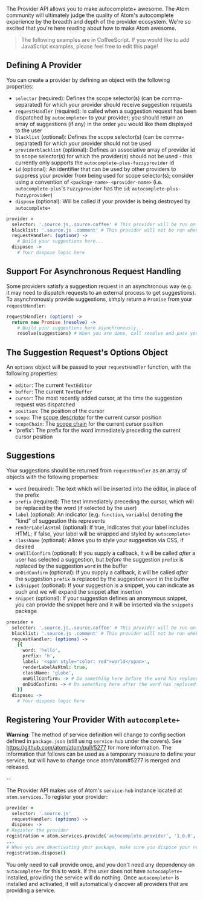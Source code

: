 The Provider API allows you to make autocomplete+ awesome. The Atom community will ultimately judge the quality of Atom's autocomplete experience by the breadth and depth of the provider ecosystem. We're so excited that you're here reading about how to make Atom awesome.

> The following examples are in CoffeeScript. If you would like to add JavaScript examples, please feel free to edit this page!

## Defining A Provider

You can create a provider by defining an object with the following properties:

* `selector` (required): Defines the scope selector(s) (can be comma-separated) for which your provider should receive suggestion requests
* `requestHandler` (required): Is called when a suggestion request has been dispatched by `autocomplete+` to your provider; you should return an array of suggestions (if any) in the order you would like them displayed to the user
* `blacklist` (optional): Defines the scope selector(s) (can be comma-separated) for which your provider should not be used
* `providerblacklist` (optional): Defines an associative array of provider id to scope selector(s) for which the provider(s) should not be used - this currently only supports the `autocomplete-plus-fuzzyprovider` id
* `id` (optional): An identifier that can be used by other providers to suppress your provider from being used for scope selector(s); consider using a convention of `<package-name>-<provider-name>` (i.e. `autocomplete-plus`'s `Fuzzyprovider` has the `id`: `autocomplete-plus-fuzzyprovider`)
* `dispose` (optional): Will be called if your provider is being destroyed by `autocomplete+`

```coffeescript
provider =
  selector: '.source.js,.source.coffee' # This provider will be run on JavaScript and Coffee files
  blacklist: '.source.js .comment' # This provider will not be run when the cursor is inside a JavaScript comment
  requestHandler: (options) ->
    # Build your suggestions here...
  dispose: ->
    # Your dispose logic here
```

## Support For Asynchronous Request Handling

Some providers satisfy a suggestion request in an asynchronous way (e.g. it may need to dispatch requests to an external process to get suggestions). To asynchronously provide suggestions, simply return a `Promise` from your `requestHandler`:

```coffeescript
requestHandler: (options) ->
  return new Promise (resolve) ->
    # Build your suggestions here asynchronously...
    resolve(suggestions) # When you are done, call resolve and pass your suggestions to it
```

## The Suggestion Request's Options Object

An `options` object will be passed to your `requestHandler` function, with the following properties:

* `editor`: The current `TextEditor`
* `buffer`: The current `TextBuffer`
* `cursor`: The most recently added cursor, at the time the suggestion request was dispatched
* `position`: The position of the cursor
* `scope`: The [scope descriptor](https://atom.io/docs/latest/advanced/scopes-and-scope-descriptors) for the current cursor position
* `scopeChain`: The [scope chain](https://atom.io/docs/latest/advanced/scopes-and-scope-descriptors) for the current cursor position
* 'prefix': The prefix for the word immediately preceding the current cursor position

## Suggestions

Your suggestions should be returned from `requestHandler` as an array of objects with the following properties:

* `word` (required): The text which will be inserted into the editor, in place of the prefix
* `prefix` (required): The text immediately preceding the cursor, which will be replaced by the word (if selected by the user)
* `label` (optional): An indicator (e.g. `function`, `variable`) denoting the "kind" of suggestion this represents
* `renderLabelAsHtml` (optional): If true, indicates that your label includes HTML; if false, your label will be wrapped and styled by `autocomplete+`
* `className` (optional): Allows you to style your suggestion via CSS, if desired
* `onWillConfirm` (optional): If you supply a callback, it will be called _after_ a user has selected a suggestion, but _before_ the suggestion `prefix` is replaced by the suggestion `word` in the buffer
* `onDidConfirm` (optional): If you supply a callback, it will be called _after_ the suggestion `prefix` is replaced by the suggestion `word` in the buffer
* `isSnippet` (optional): If your suggestion is a snippet, you can indicate as such and we will expand the snippet after insertion
* `snippet` (optional): If your suggestion defines an anonymous snippet, you can provide the snippet here and it will be inserted via the `snippets` package

```coffeescript
provider =
  selector: '.source.js,.source.coffee' # This provider will be run on JavaScript and Coffee files
  blacklist: '.source.js .comment' # This provider will not be run when the cursor is inside a JavaScript comment
  requestHandler: (options) ->
    [{
      word: 'hello',
      prefix: 'h',
      label: '<span style="color: red">world</span>',
      renderLabelAsHtml: true,
      className: 'globe',
      onWillConfirm: -> # Do something here before the word has replaced the prefix (if you need, you usually don't need to),
      onDidConfirm: -> # Do something here after the word has replaced the prefix (if you need, you usually don't need to)
    }]
  dispose: ->
    # Your dispose logic here
```

## Registering Your Provider With `autocomplete+`

**Warning**: The method of service definition will change to config section defined in `package.json` (still using `service-hub` under the covers). See https://github.com/atom/atom/pull/5277 for more information. The information that follows can be used as a temporary measure to define your service, but will have to change once atom/atom#5277 is merged and released.

--

The Provider API makes use of Atom's `service-hub` instance located at `atom.services`. To register your provider:

```coffeescript
provider = 
  selector: '.source.js'
  requestHandler: (options) ->
  dispose: -> 
# Register the provider
registration = atom.services.provide('autocomplete.provider', '1.0.0', {provider:provider})
...
# When you are deactivating your package, make sure you dispose your registration:
registration.dispose()
```

You only need to call provide once, and you don't need any dependency on `autocomplete+` for this to work. If the user does not have `autocomplete+` installed, providing the service will do nothing. Once `autocomplete+` is installed and activated, it will automatically discover all providers that are providing a service.